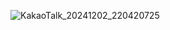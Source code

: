 ![KakaoTalk_20241202_220420725](https://github.com/user-attachments/assets/11dd2327-0eab-4839-a1b4-4c4cfb1b743a)
